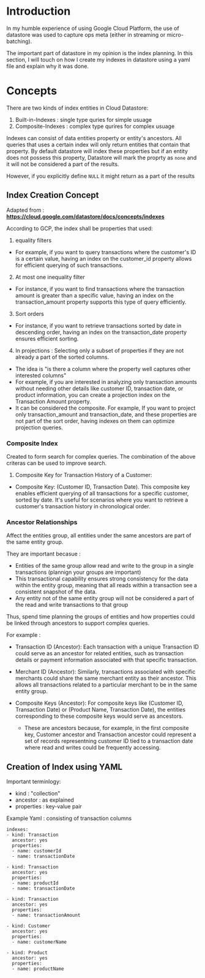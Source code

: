 # Introduction 

In my humble experience of using Google Cloud Platform, the use of datastore was used to capture ops meta (either in streaming or micro-batching). 

The important part of datastore in my opinion is the index planning. In this section, I will touch on how I create my indexes in datastore using a yaml file and explain why it was done. 

# Concepts 

There are two kinds of index entities in Cloud Datastore:
1. Built-in-Indexes : single type quries for simple usuage
2. Composite-Indexes : complex type qurires for complex usuage 

Indexes can consist of data entities property or entity's ancestors. All queries that uses a certain index will only return entities that contain that property. By default datastore will index these properties but if an entity does not possess this property, Datastore will mark the proprty as  `none` and it will not be considered a part of the results. 

However, if you explicitly define `NULL` it might return as a part of the results 


## Index Creation Concept 

Adapted from : **https://cloud.google.com/datastore/docs/concepts/indexes**

According to GCP, the index shall be properties that used:
1. equality filters
- For example, if you want to query transactions where the customer's ID is a certain value, having an index on the customer_id property allows for efficient querying of such transactions.
2. At most one inequality filter
-  For instance, if you want to find transactions where the transaction amount is greater than a specific value, having an index on the transaction_amount property supports this type of query efficiently.

3. Sort orders
- For instance, if you want to retrieve transactions sorted by date in descending order, having an index on the transaction_date property ensures efficient sorting.

4. In projections : Selecting only a subset of properties if they are not already a part of the sorted columns.
- The idea is "is there a column where the property well captures other interested columns"
- For example, if you are interested in analyzing only transaction amounts without needing other details like customer ID, transaction date, or product information, you can create a projection index on the Transaction Amount property.
-  It can be considered the composite. For example, If you want to project only transaction_amount and transaction_date, and these properties are not part of the sort order, having indexes on them can optimize projection queries.

### Composite Index 

Created to form search for complex queries. The combination of the above criteras can be used to improve search. 

1. Composite Key for Transaction History of a Customer:
- Composite Key: (Customer ID, Transaction Date). This composite key enables efficient querying of all transactions for a specific customer, sorted by date. It's useful for scenarios where you want to retrieve a customer's transaction history in chronological order.

### Ancestor Relationships 
Affect the entities group, all entities under the same ancestors are part of the same entity group. 

They are important becasue : 
- Entities of the same group allow read and write to the group in a single transactions (plannign your groups are important)
- This transactional capability ensures strong consistency for the data within the entity group, meaning that all reads within a transaction see a consistent snapshot of the data.
- Any entity not of the same entity group will not be considered a part of the read and write transactions to that group 

Thus, spend time planning the groups of entities and how properties could be linked through ancestors to support complex queries. 

For example : 

- Transaction ID (Ancestor): Each transaction with a unique Transaction ID could serve as an ancestor for related entities, such as transaction details or payment information associated with that specific transaction.

- Merchant ID (Ancestor): Similarly, transactions associated with specific merchants could share the same merchant entity as their ancestor. This allows all transactions related to a particular merchant to be in the same entity group.

- Composite Keys (Ancestor): For composite keys like (Customer ID, Transaction Date) or (Product Name, Transaction Date), the entities corresponding to these composite keys would serve as ancestors. 
    - These are ancestors because, for example, in the first composite key, Customer ancestor and Transaction ancestor could represent a set of records representning customer ID tied to a transaction date where read and writes could be frequently accessing.



## Creation of Index using YAML 
 
Important terminlogy: 
- kind : "collection"
- ancestor : as explained 
- properties : key-value pair 

Example Yaml : consisting of transaction columns 

````
indexes:
- kind: Transaction
  ancestor: yes
  properties:
  - name: customerId
  - name: transactionDate

- kind: Transaction
  ancestor: yes
  properties:
  - name: productId
  - name: transactionDate

- kind: Transaction
  ancestor: yes
  properties:
  - name: transactionAmount

- kind: Customer
  ancestor: yes
  properties:
  - name: customerName

- kind: Product
  ancestor: yes
  properties:
  - name: productName

````